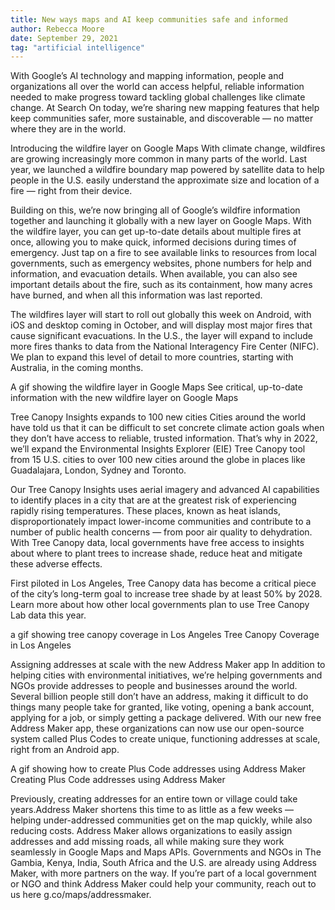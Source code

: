 ```yaml
---
title: New ways maps and AI keep communities safe and informed
author: Rebecca Moore
date: September 29, 2021
tag: "artificial intelligence"
---
```


With Google’s AI technology and mapping information, people and organizations all over the world can access helpful, reliable information needed to make progress toward tackling global challenges like climate change. At Search On today, we’re sharing new mapping features that help keep communities safer, more sustainable, and discoverable — no matter where they are in the world.

Introducing the wildfire layer on Google Maps
With climate change, wildfires are growing increasingly more common in many parts of the world. Last year, we launched a wildfire boundary map powered by satellite data to help people in the U.S. easily understand the approximate size and location of a fire — right from their device.

Building on this, we’re now bringing all of Google’s wildfire information together and launching it globally with a new layer on Google Maps. With the wildfire layer, you can get up-to-date details about multiple fires at once, allowing you to make quick, informed decisions during times of emergency. Just tap on a fire to see available links to resources from local governments, such as emergency websites, phone numbers for help and information, and evacuation details. When available, you can also see important details about the fire, such as its containment, how many acres have burned, and when all this information was last reported.

The wildfires layer will start to roll out globally this week on Android, with iOS and desktop coming in October, and will display most major fires that cause significant evacuations. In the U.S., the layer will expand to include more fires thanks to data from the National Interagency Fire Center (NIFC). We plan to expand this level of detail to more countries, starting with Australia, in the coming months.

A gif showing the wildfire layer in Google Maps
See critical, up-to-date information with the new wildfire layer on Google Maps

Tree Canopy Insights expands to 100 new cities
Cities around the world have told us that it can be difficult to set concrete climate action goals when they don’t have access to reliable, trusted information. That’s why in 2022, we’ll expand the Environmental Insights Explorer (EIE) Tree Canopy tool from 15 U.S. cities to over 100 new cities around the globe in places like Guadalajara, London, Sydney and Toronto.

Our Tree Canopy Insights uses aerial imagery and advanced AI capabilities to identify places in a city that are at the greatest risk of experiencing rapidly rising temperatures. These places, known as heat islands, disproportionately impact lower-income communities and contribute to a number of public health concerns — from poor air quality to dehydration. With Tree Canopy data, local governments have free access to insights about where to plant trees to increase shade, reduce heat and mitigate these adverse effects.

First piloted in Los Angeles, Tree Canopy data has become a critical piece of the city’s long-term goal to increase tree shade by at least 50% by 2028. Learn more about how other local governments plan to use Tree Canopy Lab data this year.

a gif showing tree canopy coverage in Los Angeles
Tree Canopy Coverage in Los Angeles

Assigning addresses at scale with the new Address Maker app
In addition to helping cities with environmental initiatives, we’re helping governments and NGOs provide addresses to people and businesses around the world. Several billion people still don’t have an address, making it difficult to do things many people take for granted, like voting, opening a bank account, applying for a job, or simply getting a package delivered. With our new free Address Maker app, these organizations can now use our open-source system called Plus Codes to create unique, functioning addresses at scale, right from an Android app.

A gif showing how to create Plus Code addresses using Address Maker
Creating Plus Code addresses using Address Maker

Previously, creating addresses for an entire town or village could take years.Address Maker shortens this time to as little as a few weeks — helping under-addressed communities get on the map quickly, while also reducing costs. Address Maker allows organizations to easily assign addresses and add missing roads, all while making sure they work seamlessly in Google Maps and Maps APIs. Governments and NGOs in The Gambia, Kenya, India, South Africa and the U.S. are already using Address Maker, with more partners on the way. If you’re part of a local government or NGO and think Address Maker could help your community, reach out to us here g.co/maps/addressmaker.
